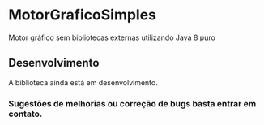 # MotorGraficoSimples
Motor gráfico sem bibliotecas externas utilizando Java 8 puro

## Desenvolvimento
A biblioteca ainda está em desenvolvimento.

### Sugestões de melhorias ou correção de bugs basta entrar em contato.